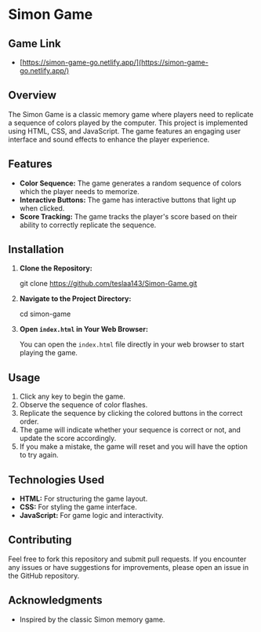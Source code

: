
# Simon Game

## Game Link
- [https://simon-game-go.netlify.app/](https://simon-game-go.netlify.app/)

## Overview

The Simon Game is a classic memory game where players need to replicate a sequence of colors played by the computer. This project is implemented using HTML, CSS, and JavaScript. The game features an engaging user interface and sound effects to enhance the player experience.

## Features

- **Color Sequence:** The game generates a random sequence of colors which the player needs to memorize.
- **Interactive Buttons:** The game has interactive buttons that light up when clicked.
- **Score Tracking:** The game tracks the player's score based on their ability to correctly replicate the sequence.

## Installation

1. **Clone the Repository:**

    git clone https://github.com/teslaa143/Simon-Game.git
    

2. **Navigate to the Project Directory:**

   
    cd simon-game


3. **Open `index.html` in Your Web Browser:**

    You can open the `index.html` file directly in your web browser to start playing the game.

## Usage

1. Click any key to begin the game.
2. Observe the sequence of color flashes.
3. Replicate the sequence by clicking the colored buttons in the correct order.
4. The game will indicate whether your sequence is correct or not, and update the score accordingly.
5. If you make a mistake, the game will reset and you will have the option to try again.

## Technologies Used

- **HTML:** For structuring the game layout.
- **CSS:** For styling the game interface.
- **JavaScript:** For game logic and interactivity.

## Contributing

Feel free to fork this repository and submit pull requests. If you encounter any issues or have suggestions for improvements, please open an issue in the GitHub repository.



## Acknowledgments

- Inspired by the classic Simon memory game.

